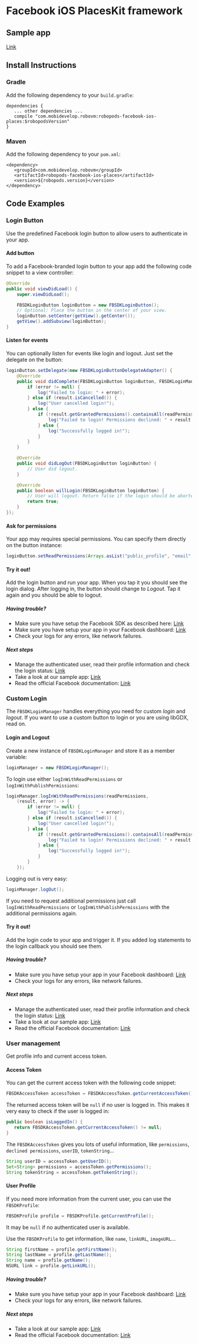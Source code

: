 # Facebook iOS PlacesKit framework

## Sample app

[Link](https://github.com/robovm/robovm-samples/tree/master/robopods/facebook/ios)

## Install Instructions

### Gradle

Add the following dependency to your `build.gradle`:

```
dependencies {
   ... other dependencies ...
   compile "com.mobidevelop.robovm:robopods-facebook-ios-places:$robopodsVersion"
}
```

### Maven

Add the following dependency to your `pom.xml`:

```
<dependency>
   <groupId>com.mobidevelop.robovm</groupId>
   <artifactId>robopods-facebook-ios-places</artifactId>
   <version>${robopods.version}</version>
</dependency>
```

## Code Examples

### Login Button

Use the predefined Facebook login button to allow users to authenticate in your app.

#### Add button

To add a Facebook-branded login button to your app add the following code snippet to a view controller:

```Java
@Override
public void viewDidLoad() {
    super.viewDidLoad();

    FBSDKLoginButton loginButton = new FBSDKLoginButton();
    // Optional: Place the button in the center of your view.
    loginButton.setCenter(getView().getCenter());
    getView().addSubview(loginButton);
}
```


#### Listen for events

You can optionally listen for events like login and logout. Just set the delegate on the button:

```Java
loginButton.setDelegate(new FBSDKLoginButtonDelegateAdapter() {
    @Override
    public void didComplete(FBSDKLoginButton loginButton, FBSDKLoginManagerLoginResult result, NSError error) {
        if (error != null) {
            log("Failed to login: " + error);
        } else if (result.isCancelled()) {
            log("User cancelled login!");
        } else {
            if (!result.getGrantedPermissions().containsAll(readPermissions)) {
                log("Failed to login! Permissions declined: " + result.getDeclinedPermissions());
            } else {
                log("Successfully logged in!");
            }
        }
    }

    @Override
    public void didLogOut(FBSDKLoginButton loginButton) {
        // User did logout.
    }

    @Override
    public boolean willLogin(FBSDKLoginButton loginButton) {
        // User will logout. Return false if the login should be aborted.
        return true;
    }
});
```

#### Ask for permissions

Your app may requires special permissions. You can specify them directly on the button instance: 

```Java
loginButton.setReadPermissions(Arrays.asList("public_profile", "email", "user_friends"));
```


#### Try it out!

Add the login button and run your app. When you tap it you should see the login dialog. After logging in, the button
should change to _Logout_. Tap it again and you should be able to logout.

##### Having trouble?

- Make sure you have setup the Facebook SDK as described here: [Link](../ios-core)
- Make sure you have setup your app in your Facebook dashboard: [Link](https://developers.facebook.com/apps)
- Check your logs for any errors, like network failures.

##### Next steps

- Manage the authenticated user, read their profile information and check the login status: [Link](../user-management)
- Take a look at our sample app: [Link](https://github.com/robovm/robovm-samples/tree/master/robopods/facebook/ios)
- Read the official Facebook documentation: [Link](https://developers.facebook.com/docs/facebook-login/ios)

### Custom Login

The `FBSDKLoginManager` handles everything you need for custom _login_ and _logout_. If you want to use a custom button to login or you are using libGDX, read on.

#### Login and Logout

Create a new instance of `FBSDKLoginManager` and store it as a member variable:

```Java
loginManager = new FBSDKLoginManager();
```

To login use either `logInWithReadPermissions` or `logInWithPublishPermissions`:

```Java
loginManager.logInWithReadPermissions(readPermissions,
    (result, error) -> {
        if (error != null) {
            log("Failed to login: " + error);
        } else if (result.isCancelled()) {
            log("User cancelled login!");
        } else {
            if (!result.getGrantedPermissions().containsAll(readPermissions)) {
                log("Failed to login! Permissions declined: " + result.getDeclinedPermissions());
            } else {
                log("Successfully logged in!");
            }
        }
    });
```

Logging out is very easy:

```Java
loginManager.logOut();
```

If you need to request additional permissions just call `logInWithReadPermissions` or `logInWithPublishPermissions` with the additional permissions again.

#### Try it out!

Add the login code to your app and trigger it. If you added log statements to the login callback you should see them.

##### Having trouble?

- Make sure you have setup your app in your Facebook dashboard: [Link](https://developers.facebook.com/apps)
- Check your logs for any errors, like network failures.

##### Next steps

- Manage the authenticated user, read their profile information and check the login status: [Link](../user-management)
- Take a look at our sample app: [Link](https://github.com/robovm/robovm-samples/tree/master/robopods/facebook/ios)
- Read the official Facebook documentation: [Link](https://developers.facebook.com/docs/facebook-login/ios)

### User management

Get profile info and current access token.

#### Access Token

You can get the current access token with the following code snippet:

```Java
FBSDKAccessToken accessToken = FBSDKAccessToken.getCurrentAccessToken();
```

The returned access token will be `null` if no user is logged in.
This makes it very easy to check if the user is logged in:

```Java
public boolean isLoggedIn() {
   return FBSDKAccessToken.getCurrentAccessToken() != null;
}
```

The `FBSDKAccessToken` gives you lots of useful information, like `permissions`, `declined permissions`, `userID`, `tokenString`...

```Java
String userID = accessToken.getUserID();
Set<String> permissions = accessToken.getPermissions();
String tokenString = accessToken.getTokenString();
```

#### User Profile

If you need more information from the current user, you can use the `FBSDKProfile`:

```Java
FBSDKProfile profile = FBSDKProfile.getCurrentProfile();
```

It may be `null` if no authenticated user is available.

Use the `FBSDKProfile` to get information, like `name`, `linkURL`, `imageURL`...

```Java
String firstName = profile.getFirstName();
String lastName = profile.getLastName();
String name = profile.getName();
NSURL link = profile.getLinkURL();
```

##### Having trouble?

- Make sure you have setup your app in your Facebook dashboard: [Link](https://developers.facebook.com/apps)
- Check your logs for any errors, like network failures.

##### Next steps

- Take a look at our sample app: [Link](https://github.com/robovm/robovm-samples/tree/master/robopods/facebook/ios)
- Read the official Facebook documentation: [Link](https://developers.facebook.com/docs/facebook-login/ios)
